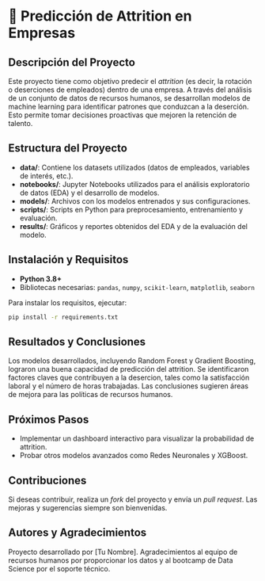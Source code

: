 # 🚀 Predicción de Attrition en Empresas

## Descripción del Proyecto
Este proyecto tiene como objetivo predecir el *attrition* (es decir, la rotación o deserciones de empleados) dentro de una empresa. A través del análisis de un conjunto de datos de recursos humanos, se desarrollan modelos de machine learning para identificar patrones que conduzcan a la deserción. Esto permite tomar decisiones proactivas que mejoren la retención de talento.

## Estructura del Proyecto
- **data/**: Contiene los datasets utilizados (datos de empleados, variables de interés, etc.).
- **notebooks/**: Jupyter Notebooks utilizados para el análisis exploratorio de datos (EDA) y el desarrollo de modelos.
- **models/**: Archivos con los modelos entrenados y sus configuraciones.
- **scripts/**: Scripts en Python para preprocesamiento, entrenamiento y evaluación.
- **results/**: Gráficos y reportes obtenidos del EDA y de la evaluación del modelo.

## Instalación y Requisitos
- **Python 3.8+**
- Bibliotecas necesarias: `pandas`, `numpy`, `scikit-learn`, `matplotlib`, `seaborn`

Para instalar los requisitos, ejecutar:
```bash
pip install -r requirements.txt
```

## Resultados y Conclusiones
Los modelos desarrollados, incluyendo Random Forest y Gradient Boosting, lograron una buena capacidad de predicción del attrition. Se identificaron factores claves que contribuyen a la desercion, tales como la satisfacción laboral y el número de horas trabajadas. Las conclusiones sugieren áreas de mejora para las políticas de recursos humanos.

## Próximos Pasos
- Implementar un dashboard interactivo para visualizar la probabilidad de attrition.
- Probar otros modelos avanzados como Redes Neuronales y XGBoost.

## Contribuciones
Si deseas contribuir, realiza un *fork* del proyecto y envía un *pull request*. Las mejoras y sugerencias siempre son bienvenidas.

## Autores y Agradecimientos
Proyecto desarrollado por [Tu Nombre]. Agradecimientos al equipo de recursos humanos por proporcionar los datos y al bootcamp de Data Science por el soporte técnico.

